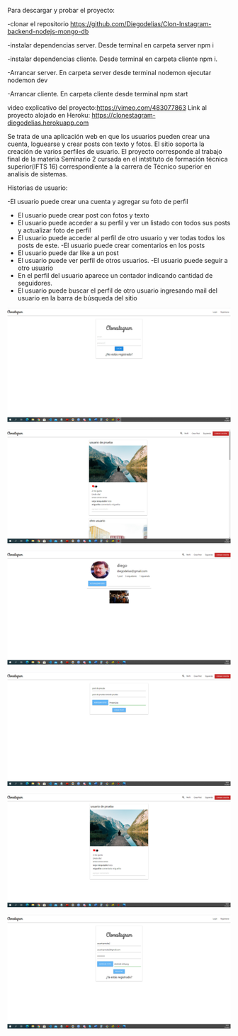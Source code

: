 Para descargar y probar el proyecto:

-clonar el repositorio https://github.com/Diegodelias/Clon-Instagram-backend-nodejs-mongo-db

-instalar dependencias server. Desde terminal en carpeta server npm i

-instalar dependencias cliente. Desde terminal en carpeta cliente npm i.

-Arrancar server. En carpeta server desde terminal nodemon ejecutar nodemon dev

-Arrancar cliente. En carpeta cliente desde terminal npm start

video explicativo del proyecto:https://vimeo.com/483077863
Link al proyecto alojado en Heroku: https://clonestagram-diegodelias.herokuapp.com



Se trata de una aplicación  web en que los usuarios pueden crear una cuenta, loguearse y crear posts
con texto y fotos. El sitio soporta la creación de varios perfiles de usuario. El proyecto corresponde al 
trabajo final de la materia Seminario 2 cursada en el intstituto de formación técnica superior(IFTS 16)
correspondiente a la carrera de Técnico superior en analisis de sistemas.



Historias de usuario:


-El usuario puede crear una cuenta y agregar su foto de perfil
- El usuario puede crear post con fotos y texto
- El usuario puede acceder a su perfil y ver un listado con todos sus posts y actualizar foto de
perfil
- El usuario puede acceder al perfil de otro usuario y ver todas todos los posts de este.
-El usuario puede crear comentarios en los posts
- El usuario puede dar like a un post
- El usuario puede ver perfil de otros usuarios.
-El usuario puede seguir a otro usuario
- En el perfil del usuario aparece un contador indicando cantidad de seguidores.
- El usuario puede buscar el perfil de otro usuario ingresando mail del usuario en la barra de
búsqueda del sitio

![](fotos/1.jpg)

![](fotos/2.jpg)

![](fotos/3.jpg)

![](fotos/4.jpg)

![](fotos/5.jpg)

![](fotos/6.jpg)
